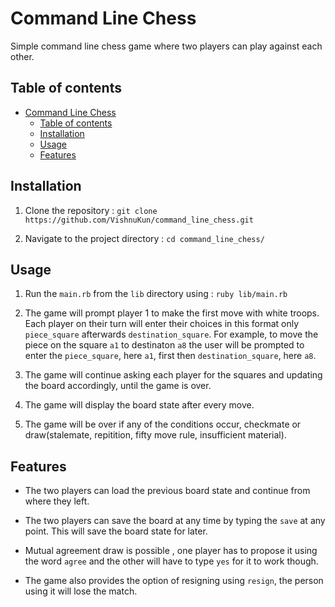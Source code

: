 # Command Line Chess

Simple command line chess game where two players can play against each other.

## Table of contents

- [Command Line Chess](#command-line-chess)
  - [Table of contents](#table-of-contents)
  - [Installation](#installation)
  - [Usage](#usage)
  - [Features](#features)

## Installation

1. Clone the repository :
   `git clone https://github.com/VishnuKun/command_line_chess.git`

2. Navigate to the project directory : `cd command_line_chess/`

## Usage

1. Run the `main.rb` from the `lib` directory using : `ruby lib/main.rb`

2. The game will prompt player 1 to make the first move with white troops. Each player on their turn will enter their choices in this format only `piece_square` afterwards `destination_square`. For example, to move the piece on the square `a1` to destinaton `a8` the user will be prompted to enter the `piece_square`, here `a1`, first then `destination_square`, here `a8`.

3. The game will continue asking each player for the squares and updating the board accordingly, until the game is over.

4. The game will display the board state after every move.

5. The game will be over if any of the conditions occur, checkmate or draw(stalemate, repitition, fifty move rule, insufficient material).

## Features

- The two players can load the previous board state and continue from where they left.

- The two players can save the board at any time by typing the `save` at any point. This will save the board state for later.

- Mutual agreement draw is possible , one player has to propose it using the word `agree` and the other will have to type `yes` for it to work though.

- The game also provides the option of resigning using `resign`, the person using it will lose the match.
